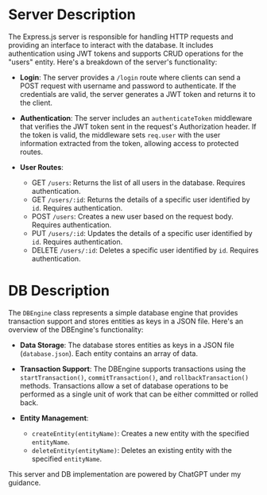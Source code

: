 # Server Description

The Express.js server is responsible for handling HTTP requests and providing an interface to interact with the database. It includes authentication using JWT tokens and supports CRUD operations for the "users" entity. Here's a breakdown of the server's functionality:

- **Login**: The server provides a `/login` route where clients can send a POST request with username and password to authenticate. If the credentials are valid, the server generates a JWT token and returns it to the client.

- **Authentication**: The server includes an `authenticateToken` middleware that verifies the JWT token sent in the request's Authorization header. If the token is valid, the middleware sets `req.user` with the user information extracted from the token, allowing access to protected routes.

- **User Routes**:
  - GET `/users`: Returns the list of all users in the database. Requires authentication.
  - GET `/users/:id`: Returns the details of a specific user identified by `id`. Requires authentication.
  - POST `/users`: Creates a new user based on the request body. Requires authentication.
  - PUT `/users/:id`: Updates the details of a specific user identified by `id`. Requires authentication.
  - DELETE `/users/:id`: Deletes a specific user identified by `id`. Requires authentication.

# DB Description

The `DBEngine` class represents a simple database engine that provides transaction support and stores entities as keys in a JSON file. Here's an overview of the DBEngine's functionality:

- **Data Storage**: The database stores entities as keys in a JSON file (`database.json`). Each entity contains an array of data.

- **Transaction Support**: The DBEngine supports transactions using the `startTransaction()`, `commitTransaction()`, and `rollbackTransaction()` methods. Transactions allow a set of database operations to be performed as a single unit of work that can be either committed or rolled back.

- **Entity Management**:
  - `createEntity(entityName)`: Creates a new entity with the specified `entityName`.
  - `deleteEntity(entityName)`: Deletes an existing entity with the specified `entityName`.

This server and DB implementation are powered by ChatGPT under my guidance.
